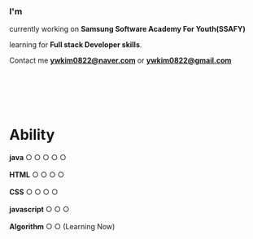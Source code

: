 

<!--
**wonnabe16/wonnabe16** is a ✨ _special_ ✨ repository because its `README.md` (this file) appears on your GitHub profile.

Here are some ideas to get you started:

- 🔭 I’m currently working on ...
- 🌱 I’m currently learning ...
- 👯 I’m looking to collaborate on ...
- 🤔 I’m looking for help with ...
- 💬 Ask me about ...
- 📫 How to reach me: ...
- 😄 Pronouns: ...
- ⚡ Fun fact: ...
-->
### I'm 

currently working on **Samsung Software Academy For Youth(SSAFY)**

learning for **Full stack Developer skills**.

Contact me **ywkim0822@naver.com** or **ywkim0822@gmail.com**

 <br><br><br><br>
# Ability 
**java** ○ ○ ○ ○ ○ <br><br>
**HTML** ○ ○ ○ ○ <br><br>
**CSS** ○ ○ ○ ○ <br><br>
**javascript** ○ ○ ○   <br><br>
**Algorithm** ○ ○  (Learning Now)  <br><br>
